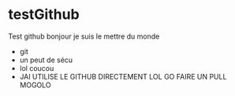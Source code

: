# testGithub
Test github
bonjour je suis le mettre du monde 
- git
- un peut de sécu
- lol coucou
-  JAI UTILISE LE GITHUB DIRECTEMENT LOL GO FAIRE UN PULL MOGOLO
